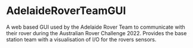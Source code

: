 # AdelaideRoverTeamGUI
A web based GUI used by the Adelaide Rover Team to communicate with their rover during the Australian Rover Challenge 2022.
Provides the base station team with a visualisation of I/O for the rovers sensors.
